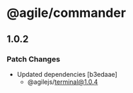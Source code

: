 # @agile/commander

## 1.0.2

### Patch Changes

- Updated dependencies [b3edaae]
  - @agilejs/terminal@1.0.4
